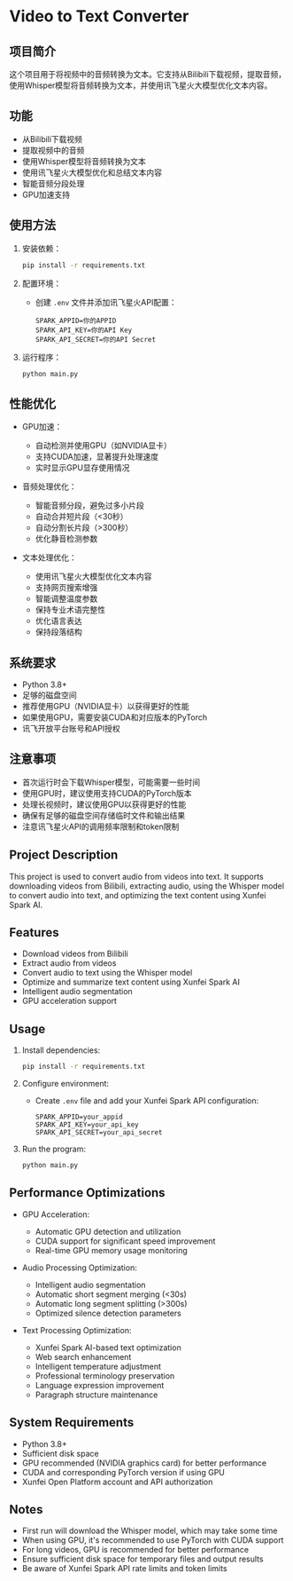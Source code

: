 # Video to Text Converter

## 项目简介
这个项目用于将视频中的音频转换为文本。它支持从Bilibili下载视频，提取音频，使用Whisper模型将音频转换为文本，并使用讯飞星火大模型优化文本内容。

## 功能
- 从Bilibili下载视频
- 提取视频中的音频
- 使用Whisper模型将音频转换为文本
- 使用讯飞星火大模型优化和总结文本内容
- 智能音频分段处理
- GPU加速支持

## 使用方法
1. 安装依赖：
   ```bash
   pip install -r requirements.txt
   ```

2. 配置环境：
   - 创建 `.env` 文件并添加讯飞星火API配置：
     ```
     SPARK_APPID=你的APPID
     SPARK_API_KEY=你的API Key
     SPARK_API_SECRET=你的API Secret
     ```

3. 运行程序：
   ```bash
   python main.py
   ```

## 性能优化
- GPU加速：
  - 自动检测并使用GPU（如NVIDIA显卡）
  - 支持CUDA加速，显著提升处理速度
  - 实时显示GPU显存使用情况

- 音频处理优化：
  - 智能音频分段，避免过多小片段
  - 自动合并短片段（<30秒）
  - 自动分割长片段（>300秒）
  - 优化静音检测参数

- 文本处理优化：
  - 使用讯飞星火大模型优化文本内容
  - 支持网页搜索增强
  - 智能调整温度参数
  - 保持专业术语完整性
  - 优化语言表达
  - 保持段落结构

## 系统要求
- Python 3.8+
- 足够的磁盘空间
- 推荐使用GPU（NVIDIA显卡）以获得更好的性能
- 如果使用GPU，需要安装CUDA和对应版本的PyTorch
- 讯飞开放平台账号和API授权

## 注意事项
- 首次运行时会下载Whisper模型，可能需要一些时间
- 使用GPU时，建议使用支持CUDA的PyTorch版本
- 处理长视频时，建议使用GPU以获得更好的性能
- 确保有足够的磁盘空间存储临时文件和输出结果
- 注意讯飞星火API的调用频率限制和token限制

## Project Description
This project is used to convert audio from videos into text. It supports downloading videos from Bilibili, extracting audio, using the Whisper model to convert audio into text, and optimizing the text content using Xunfei Spark AI.

## Features
- Download videos from Bilibili
- Extract audio from videos
- Convert audio to text using the Whisper model
- Optimize and summarize text content using Xunfei Spark AI
- Intelligent audio segmentation
- GPU acceleration support

## Usage
1. Install dependencies:
   ```bash
   pip install -r requirements.txt
   ```

2. Configure environment:
   - Create `.env` file and add your Xunfei Spark API configuration:
     ```
     SPARK_APPID=your_appid
     SPARK_API_KEY=your_api_key
     SPARK_API_SECRET=your_api_secret
     ```

3. Run the program:
   ```bash
   python main.py
   ```

## Performance Optimizations
- GPU Acceleration:
  - Automatic GPU detection and utilization
  - CUDA support for significant speed improvement
  - Real-time GPU memory usage monitoring

- Audio Processing Optimization:
  - Intelligent audio segmentation
  - Automatic short segment merging (<30s)
  - Automatic long segment splitting (>300s)
  - Optimized silence detection parameters

- Text Processing Optimization:
  - Xunfei Spark AI-based text optimization
  - Web search enhancement
  - Intelligent temperature adjustment
  - Professional terminology preservation
  - Language expression improvement
  - Paragraph structure maintenance

## System Requirements
- Python 3.8+
- Sufficient disk space
- GPU recommended (NVIDIA graphics card) for better performance
- CUDA and corresponding PyTorch version if using GPU
- Xunfei Open Platform account and API authorization

## Notes
- First run will download the Whisper model, which may take some time
- When using GPU, it's recommended to use PyTorch with CUDA support
- For long videos, GPU is recommended for better performance
- Ensure sufficient disk space for temporary files and output results
- Be aware of Xunfei Spark API rate limits and token limits 
